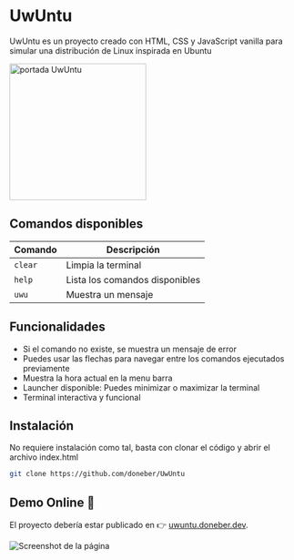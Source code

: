 # UwUntu
UwUntu es un proyecto creado con HTML, CSS y JavaScript vanilla para simular una distribución de Linux inspirada en Ubuntu

<img src="https://github.com/doneber/UwUntu/assets/52986565/91c093be-331a-43f0-b78b-fc884270d69b" height="240"  alt="portada UwUntu" />

## Comandos disponibles

| Comando | Descripción |
| --- | --- |
| `clear` | Limpia la terminal |
| `help` | Lista los comandos disponibles |
| `uwu` | Muestra un mensaje |

## Funcionalidades

- Si el comando no existe, se muestra un mensaje de error
- Puedes usar las flechas para navegar entre los comandos ejecutados previamente
- Muestra la hora actual en la menu barra
- Launcher disponible: Puedes minimizar o maximizar la terminal
- Terminal interactiva y funcional

## Instalación
No requiere instalación como tal, basta con clonar el código y abrir el archivo index.html

```bash
git clone https://github.com/doneber/UwUntu
```

## Demo Online 🚀
El proyecto debería estar publicado en 👉 [uwuntu.doneber.dev](https://uwuntu.doneber.dev).

![Screenshot de la página](https://github.com/doneber/UwUntu/assets/52986565/65b65320-64fa-44ef-bb58-541e865de7c5)
